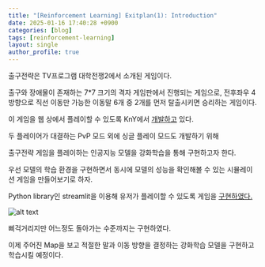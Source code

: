 ```yaml
---
title: "[Reinforcement Learning] Exitplan(1): Introduction"
date: 2025-01-16 17:40:28 +0900
categories: [blog]
tags: [reinforcement-learning]
layout: single
author_profile: true
---
```


출구전략은 TV프로그램 대학전쟁2에서 소개된 게임이다.


출구와 장애물이 존재하는 7*7 크기의 격자 게임판에서 진행되는 게임으로, 전후좌우 4방향으로 직선 이동만 가능한 이동말 6개 중 2개를 먼저 탈출시키면 승리하는 게임이다.

이 게임을 웹 상에서 플레이할 수 있도록 KnY에서 [개발하고](https://stockofjobless.tistory.com/69) 있다.

두 플레이어가 대결하는 PvP 모드 외에 싱글 플레이 모드도 개발하기 위해

출구전략 게임을 플레이하는 인공지능 모델을 강화학습을 통해 구현하고자 한다.


우선 모델의 학습 환경을 구현하면서 동시에 모델의 성능을 확인해볼 수 있는 시뮬레이션 게임을 만들어보기로 하자.

Python library인 streamlit을 이용해 유저가 플레이할 수 있도록 게임을 [구현하였다.](https://app-test-4wbaujyuavq3gkqfovlazi.streamlit.app/)

![alt text]({{site.url}}/assets/images/streamlit-exitplan.png)

삐걱거리지만 어느정도 돌아가는 수준까지는 구현하였다.

이제 주어진 Map을 보고 적절한 말과 이동 방향을 결정하는 강화학습 모델을 구현하고 학습시킬 예정이다.